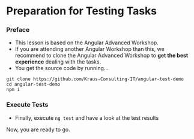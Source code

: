# Preparation for Testing Tasks
### Preface

- This lesson is based on the Angular Advanced Workshop.
- If you are attending another Angular Workshop than this, we recommend to clone the Angular Advanced Workshop to **get the best experience** dealing with the tasks.
- You get the source code by running...

```
git clone https://github.com/Kraus-Consulting-IT/angular-test-demo
cd angular-test-demo
npm i
```

### Execute Tests

- Finally, execute `ng test` and have a look at the test results

Now, you are ready to go.
